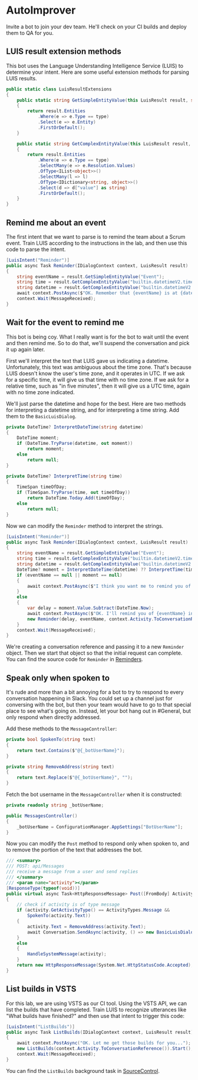 # AutoImprover

Invite a bot to join your dev team. He'll check on your CI builds and deploy them to QA for you.

## LUIS result extension methods

This bot uses the Language Understanding Intelligence Service (LUIS) to determine your intent. Here are some useful extension methods for parsing LUIS results.

```c#
public static class LuisResultExtensions
{
    public static string GetSimpleEntityValue(this LuisResult result, string type)
    {
        return result.Entities
            .Where(e => e.Type == type)
            .Select(e => e.Entity)
            .FirstOrDefault();
    }

    public static string GetComplexEntityValue(this LuisResult result, string type)
    {
        return result.Entities
            .Where(e => e.Type == type)
            .SelectMany(e => e.Resolution.Values)
            .OfType<IList<object>>()
            .SelectMany(l => l)
            .OfType<IDictionary<string, object>>()
            .Select(d => d["value"] as string)
            .FirstOrDefault();
    }
}
```

## Remind me about an event

The first intent that we want to parse is to remind the team about a Scrum event. Train LUIS according to the instructions in the lab, and then use this code to parse the intent.

```c#
[LuisIntent("Reminder")]
public async Task Reminder(IDialogContext context, LuisResult result)
{
    string eventName = result.GetSimpleEntityValue("Event");
    string time = result.GetComplexEntityValue("builtin.datetimeV2.time");
    string datetime = result.GetComplexEntityValue("builtin.datetimeV2.datetime");
    await context.PostAsync($"OK. Remember that {eventName} is at {datetime ?? time}");
    context.Wait(MessageReceived);
}
```

## Wait for the event to remind me

This bot is being coy. What I really want is for the bot to wait until the event and then remind me. So to do that, we'll suspend the conversation and pick it up again later.

First we'll interpret the text that LUIS gave us indicating a datetime. Unfortunately, this text was ambiguous about the time zone. That's because LUIS doesn't know the user's time zone, and it operates in UTC. If we ask for a specific time, it will give us that time with no time zone. If we ask for a relative time, such as "in five minutes", then it will give us a UTC time, again with no time zone indicated.

We'll just parse the datetime and hope for the best. Here are two methods for interpreting a datetime string, and for interpreting a time string. Add them to the `BasicLuisDialog`.

```c#
private DateTime? InterpretDateTime(string datetime)
{
    DateTime moment;
    if (DateTime.TryParse(datetime, out moment))
        return moment;
    else
        return null;
}

private DateTime? InterpretTime(string time)
{
    TimeSpan timeOfDay;
    if (TimeSpan.TryParse(time, out timeOfDay))
        return DateTime.Today.Add(timeOfDay);
    else
        return null;
}
```

Now we can modify the `Reminder` method to interpret the strings.

```c#
[LuisIntent("Reminder")]
public async Task Reminder(IDialogContext context, LuisResult result)
{
    string eventName = result.GetSimpleEntityValue("Event");
    string time = result.GetComplexEntityValue("builtin.datetimeV2.time");
    string datetime = result.GetComplexEntityValue("builtin.datetimeV2.datetime");
    DateTime? moment = InterpretDateTime(datetime) ?? InterpretTime(time);
    if (eventName == null || moment == null)
    {
        await context.PostAsync($"I think you want me to remind you of something, but I can't tell what.");
    }
    else
    {
        var delay = moment.Value.Subtract(DateTime.Now);
        await context.PostAsync($"OK. I'll remind you of {eventName} in about {Math.Round(delay.TotalMinutes)} minutes.");
        new Reminder(delay, eventName, context.Activity.ToConversationReference()).Start();
    }
    context.Wait(MessageReceived);
}
```

We're creating a conversation reference and passing it to a new `Reminder` object. Then we start that object so that the initial request can complete. You can find the source code for `Reminder` in [Reminders](https://github.com/michaellperry/autoimprover/tree/master/Tasks/Reminders).

## Speak only when spoken to

It's rude and more than a bit annoying for a bot to try to respond to every conversation happening in Slack. You could set up a channel just for conversing with the bot, but then your team would have to go to that special place to see what's going on. Instead, let your bot hang out in #General, but only respond when directly addressed.

Add these methods to the `MessageController`:

```c#
private bool SpokenTo(string text)
{
    return text.Contains($"@{_botUserName}");
}

private string RemoveAddress(string text)
{
    return text.Replace($"@{_botUserName}", "");
}
```

Fetch the bot username in the `MessageController` when it is constructed:

```c#
private readonly string _botUserName;

public MessagesController()
{
    _botUserName = ConfigurationManager.AppSettings["BotUserName"];
}
```

Now you can modify the `Post` method to respond only when spoken to, and to remove the portion of the text that addresses the bot.

```c#
/// <summary>
/// POST: api/Messages
/// receive a message from a user and send replies
/// </summary>
/// <param name="activity"></param>
[ResponseType(typeof(void))]
public virtual async Task<HttpResponseMessage> Post([FromBody] Activity activity)
{
    // check if activity is of type message
    if (activity.GetActivityType() == ActivityTypes.Message &&
        SpokenTo(activity.Text))
    {
        activity.Text = RemoveAddress(activity.Text);
        await Conversation.SendAsync(activity, () => new BasicLuisDialog());
    }
    else
    {
        HandleSystemMessage(activity);
    }
    return new HttpResponseMessage(System.Net.HttpStatusCode.Accepted);
}
```

## List builds in VSTS

For this lab, we are using VSTS as our CI tool. Using the VSTS API, we can list the builds that have completed. Train LUIS to recognize utterances like "What builds have finished?" and then use that intent to trigger this code:

```c#
[LuisIntent("ListBuilds")]
public async Task ListBuilds(IDialogContext context, LuisResult result)
{
    await context.PostAsync("OK. Let me get those builds for you...");
    new ListBuilds(context.Activity.ToConversationReference()).Start();
    context.Wait(MessageReceived);
}
```

You can find the `ListBuilds` background task in [SourceControl](https://github.com/michaellperry/autoimprover/tree/master/Tasks/SourceControl).
